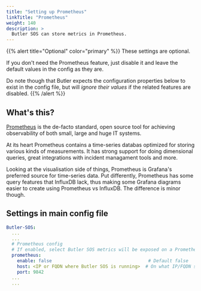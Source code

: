 ```yaml
---
title: "Setting up Prometheus"
linkTitle: "Prometheus"
weight: 140
description: >
  Butler SOS can store metrics in Prometheus.
---
```


{{% alert title="Optional" color="primary" %}}
These settings are optional.

If you don't need the Prometheus feature, just disable it and leave the default values in the config as they are.

Do note though that Butler expects the configuration properties below to exist in the config file, but will *ignore their values* if the related features are disabled.
{{% /alert %}}

## What's this?

[Prometheus](https://prometheus.io) is the de-facto standard, open source tool for achieving observability of both small, large and huge IT systems.

At its heart Prometheus contains a time-series databas optimized for storing various kinds of measurements. It has strong support for doing dimensional queries, great integrations with incident managament tools and more.

Looking at the visualisation side of things, Prometheus is Grafana's preferred source for time-series data. Put differently, Prometheus has some query features that InfluxDB lack, thus making some Grafana diagrams easier to create using Prometheus vs InfluxDB. The difference is minor though.

## Settings in main config file

```yaml
Butler-SOS:
  ...
  ...
  # Prometheus config
  # If enabled, select Butler SOS metrics will be exposed on a Prometheus compatible URL from where they can be scraped.
  prometheus:
    enable: false                                    # Default false
    host: <IP or FQDN where Butler SOS is running>  # On what IP/FQDN should the Prometheus metrics be exposed? Default 0.0.0.0, i.e. all available IPs
    port: 9842      
  ...
  ...
```
